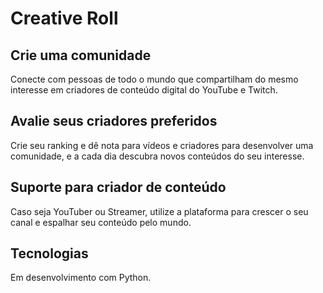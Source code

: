 # Creative Roll

## Crie uma comunidade
Conecte com pessoas de todo o mundo que compartilham do mesmo interesse em criadores de conteúdo digital do YouTube e Twitch.

## Avalie seus criadores preferidos
Crie seu ranking e dê nota para vídeos e criadores para desenvolver uma comunidade, e a cada dia descubra novos conteúdos do seu interesse.

## Suporte para criador de conteúdo
Caso seja YouTuber ou Streamer, utilize a plataforma para crescer o seu canal e espalhar seu conteúdo pelo mundo.

## Tecnologias
Em desenvolvimento com Python.



